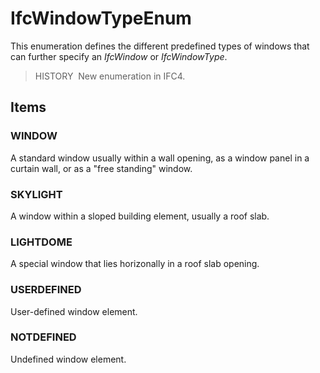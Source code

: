 # IfcWindowTypeEnum

This enumeration defines the different predefined types of windows that can further specify an _IfcWindow_ or _IfcWindowType_.

> HISTORY&nbsp; New enumeration in IFC4.

## Items

### WINDOW
A standard window usually within a wall opening, as a window panel in a curtain wall, or as a "free standing" window.

### SKYLIGHT
A window within a sloped building element, usually a roof slab.

### LIGHTDOME
A special window that lies horizonally in a roof slab opening.

### USERDEFINED
User-defined window element.

### NOTDEFINED
Undefined window element.
